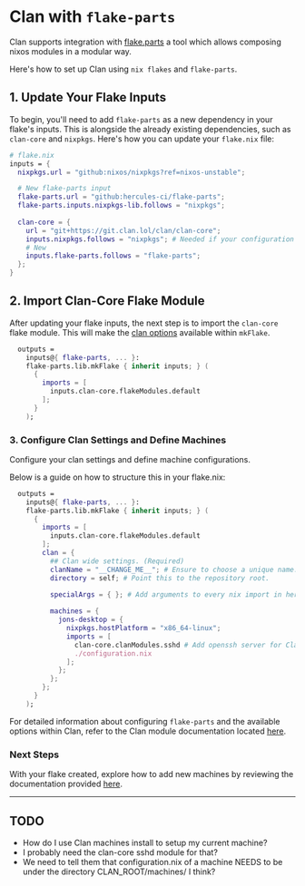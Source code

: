 # Clan with `flake-parts`

Clan supports integration with [flake.parts](https://flake.parts/) a tool which allows composing nixos modules in a modular way.

Here's how to set up Clan using `nix flakes` and `flake-parts`.

## 1. Update Your Flake Inputs

To begin, you'll need to add `flake-parts` as a new dependency in your flake's inputs. This is alongside the already existing dependencies, such as `clan-core` and `nixpkgs`. Here's how you can update your `flake.nix` file:

```nix
# flake.nix
inputs = {
  nixpkgs.url = "github:nixos/nixpkgs?ref=nixos-unstable";

  # New flake-parts input
  flake-parts.url = "github:hercules-ci/flake-parts";
  flake-parts.inputs.nixpkgs-lib.follows = "nixpkgs";
  
  clan-core = {
    url = "git+https://git.clan.lol/clan/clan-core";
    inputs.nixpkgs.follows = "nixpkgs"; # Needed if your configuration uses nixpkgs unstable.
    # New
    inputs.flake-parts.follows = "flake-parts";
  };
}
```

## 2. Import Clan-Core Flake Module

After updating your flake inputs, the next step is to import the `clan-core` flake module. This will make the [clan options](https://git.clan.lol/clan/clan-core/src/branch/main/flakeModules/clan.nix) available within `mkFlake`.

```nix
  outputs =
    inputs@{ flake-parts, ... }:
    flake-parts.lib.mkFlake { inherit inputs; } (
      {
        imports = [
          inputs.clan-core.flakeModules.default
        ];
      }
    );
```

### 3. Configure Clan Settings and Define Machines

Configure your clan settings and define machine configurations.

Below is a guide on how to structure this in your flake.nix:

```nix
  outputs =
    inputs@{ flake-parts, ... }:
    flake-parts.lib.mkFlake { inherit inputs; } (
      {
        imports = [
          inputs.clan-core.flakeModules.default
        ];
        clan = {
          ## Clan wide settings. (Required)
          clanName = "__CHANGE_ME__"; # Ensure to choose a unique name.
          directory = self; # Point this to the repository root.

          specialArgs = { }; # Add arguments to every nix import in here
          
          machines = {
            jons-desktop = {
              nixpkgs.hostPlatform = "x86_64-linux";
              imports = [
                clan-core.clanModules.sshd # Add openssh server for Clan management
                ./configuration.nix
              ];
            };
          };
        };
      }
    );
```

For detailed information about configuring `flake-parts` and the available options within Clan,
refer to the Clan module documentation located [here](https://git.clan.lol/clan/clan-core/src/branch/main/flakeModules/clan.nix).

### Next Steps

With your flake created, explore how to add new machines by reviewing the documentation provided [here](machines.md).

---

## TODO

* How do I use Clan machines install to setup my current machine?
* I probably need the clan-core sshd module for that?
* We need to tell them that configuration.nix of a machine NEEDS to be under the directory CLAN_ROOT/machines/<machine-name> I think?
